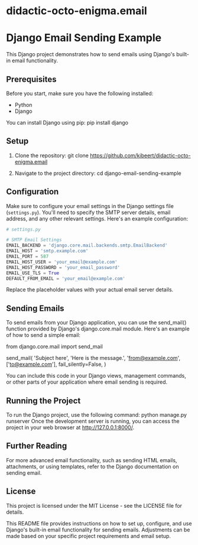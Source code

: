 ﻿# didactic-octo-enigma.email
# Django Email Sending Example

This Django project demonstrates how to send emails using Django's built-in email functionality.

## Prerequisites

Before you start, make sure you have the following installed:

- Python
- Django

You can install Django using pip:
pip install django

## Setup

1. Clone the repository:
git clone https://github.com/kibeert/didactic-octo-enigma.email

2. Navigate to the project directory:
cd django-email-sending-example

## Configuration

Make sure to configure your email settings in the Django settings file (`settings.py`). You'll need to specify the SMTP server details, email address, and any other relevant settings. Here's an example configuration:

```python
# settings.py

# SMTP Email Settings
EMAIL_BACKEND = 'django.core.mail.backends.smtp.EmailBackend'
EMAIL_HOST = 'smtp.example.com'
EMAIL_PORT = 587
EMAIL_HOST_USER = 'your_email@example.com'
EMAIL_HOST_PASSWORD = 'your_email_password'
EMAIL_USE_TLS = True
DEFAULT_FROM_EMAIL = 'your_email@example.com'
```

Replace the placeholder values with your actual email server details.

## Sending Emails

To send emails from your Django application, you can use the send_mail() function provided by Django's django.core.mail module. Here's an example of how to send a simple email:

from django.core.mail import send_mail

send_mail(
    'Subject here',
    'Here is the message.',
    'from@example.com',
    ['to@example.com'],
    fail_silently=False,
)

You can include this code in your Django views, management commands, or other parts of your application where email sending is required.

## Running the Project
To run the Django project, use the following command:
python manage.py runserver
Once the development server is running, you can access the project in your web browser at http://127.0.0.1:8000/.

## Further Reading
For more advanced email functionality, such as sending HTML emails, attachments, or using templates, refer to the Django documentation on sending email.

## License
This project is licensed under the MIT License - see the LICENSE file for details.

This README file provides instructions on how to set up, configure, and use Django's built-in email functionality for sending emails. Adjustments can be made based on your specific project requirements and email setup.


